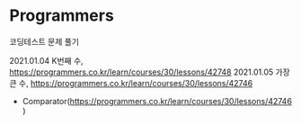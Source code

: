 # Programmers
코딩테스트 문제 풀기

2021.01.04 K번째 수, https://programmers.co.kr/learn/courses/30/lessons/42748
2021.01.05 가장 큰 수, https://programmers.co.kr/learn/courses/30/lessons/42746
  - Comparator(https://programmers.co.kr/learn/courses/30/lessons/42746)
